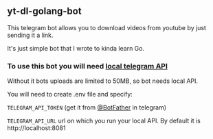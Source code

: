 ## yt-dl-golang-bot
This telegram bot allows you to download videos from youtube by just sending it a link.

It's just simple bot that I wrote to kinda learn Go. 

### To use this bot you will need [local telegram API](https://core.telegram.org/bots/api#using-a-local-bot-api-server) 

Without it bots uploads are limited to 50MB, so bot needs local API.

You will need to create .env file and specify:

`TELEGRAM_API_TOKEN` (get it from [@BotFather](https://t.me/BotFather) in telegram)

`TELEGRAM_API_URL` url on which you run your local API. By default it is http://localhost:8081
